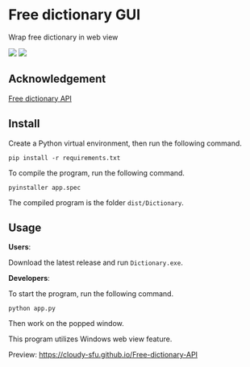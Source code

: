 # Free dictionary GUI

Wrap free dictionary in web view

![](https://shields.io/badge/OS-Windows_10_64--bit-navy)
![](https://shields.io/badge/dependencies-Python_3.12-blue)

## Acknowledgement

[Free dictionary API](https://github.com/meetDeveloper/freeDictionaryAPI)

## Install

Create a Python virtual environment, then run the following command.

```
pip install -r requirements.txt
```

To compile the program, run the following command.

```
pyinstaller app.spec
```

The compiled program is the folder `dist/Dictionary`.

## Usage

**Users**:

Download the latest release and run `Dictionary.exe`.

**Developers**: 

To start the program, run the following command.

```
python app.py
```

Then work on the popped window.

This program utilizes Windows web view feature.

Preview: https://cloudy-sfu.github.io/Free-dictionary-API
